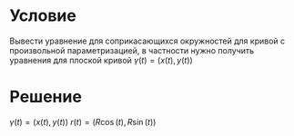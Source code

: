 # Условие
Вывести уравнение для соприкасающихся окружностей для кривой с произвольной параметризацией, в частности нужно получить уравнения для плоской кривой $\gamma(t) = (x(t), y(t))$
# Решение
$\gamma(t) = \left( x(t), y(t) \right)$
$r(t) = \left( R\cos(t), R\sin(t) \right)$